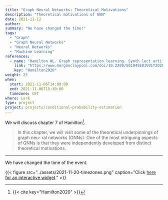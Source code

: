```yaml
---
title: "Graph Neural Networks: Theoretical Motivations"
description: "Theoretical motivations of GNN"
date: 2021-11-12
author:
summary: "We have changed the time!"
tags:
  - "Graph"
  - "Graph Neural Networks"
  - "Neural Networks"
  - "Machine Learning"
references:
  - name: "Hamilton WL. Graph representation learning. Synth lect artif intell mach learn. 2020;14: 1–159. doi:10.2200/s01045ed1v01y202009aim046"
    link: "https://www.morganclaypool.com/doi/10.2200/S01045ED1V01Y202009AIM046"
    key: "Hamilton2020"
weight: 25
when:
  start: 2021-11-06T14:00:00
  end: 2021-11-06T15:30:00
  timezone: CET
where: Lark
type: project
project: projects/conditional-probability-estimation
---
```


We will discuss chapter 7 of Hamilton[^Hamilton2020].

> In this chapter, we will visit some of the theoretical underpinnings of graph neu- ral networks (GNNs). One of the most intriguing aspects of GNNs is that they were independently developed from distinct theoretical motivations.


---

We have changed the time of the event.


{{< figure src="../assets/2021-11-20-timezones.png" caption="Click [here for an interactive widget](https://www.worldtimebuddy.com/?qm=1&lid=1816670,2950159,5,8&h=1816670&date=2021-11-20&sln=21-22.5&hf=1)." >}}





[^Hamilton2020]: {{< cite key="Hamilton2020" >}}
